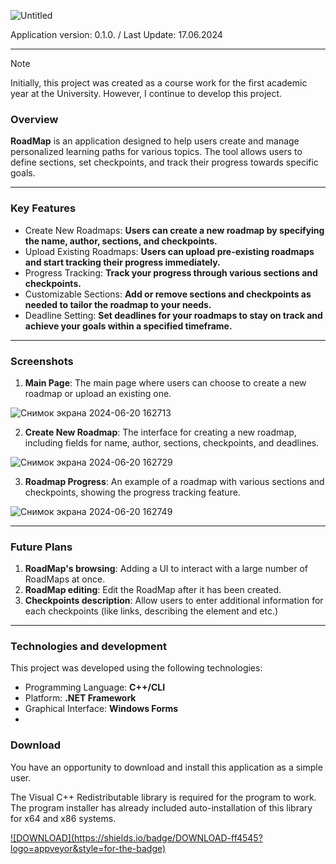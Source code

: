 ![Untitled](https://github.com/juicebucket/roadmap_project/assets/92608350/d2ab96b7-c914-47ca-b9d5-b7d0cee73bf3)

Application version: 0.1.0. / Last Update: 17.06.2024

---

> [!NOTE]
> Initially, this project was created as a course work for the first academic year at the University. However, I continue to develop this project.

### Overview
**RoadMap** is an application designed to help users create and manage personalized learning paths for various topics. The tool allows users to define sections, set checkpoints, and track their progress towards specific goals.

---

### Key Features
- Create New Roadmaps: **Users can create a new roadmap by specifying the name, author, sections, and checkpoints.**
- Upload Existing Roadmaps: **Users can upload pre-existing roadmaps and start tracking their progress immediately.**
- Progress Tracking: **Track your progress through various sections and checkpoints.**
- Customizable Sections: **Add or remove sections and checkpoints as needed to tailor the roadmap to your needs.**
- Deadline Setting: **Set deadlines for your roadmaps to stay on track and achieve your goals within a specified timeframe.**

---

### Screenshots
1. **Main Page**: The main page where users can choose to create a new roadmap or upload an existing one.

![Снимок экрана 2024-06-20 162713](https://github.com/juicebucket/roadmap_project/assets/92608350/73e0ea0d-9cf6-4712-b0ae-2565c00d3fd9)

2. **Create New Roadmap**: The interface for creating a new roadmap, including fields for name, author, sections, checkpoints, and deadlines.

![Снимок экрана 2024-06-20 162729](https://github.com/juicebucket/roadmap_project/assets/92608350/ac6c8cd2-c956-4bcb-88a4-2faa3ff0fb4f)

3. **Roadmap Progress**: An example of a roadmap with various sections and checkpoints, showing the progress tracking feature.

![Снимок экрана 2024-06-20 162749](https://github.com/juicebucket/roadmap_project/assets/92608350/1febd12f-5cc6-430b-8fbd-8585d79c789c)

---

### Future Plans
1. **RoadMap's browsing**: Adding a UI to interact with a large number of RoadMaps at once.
2. **RoadMap editing**: Edit the RoadMap after it has been created.
3. **Checkpoints description**: Allow users to enter additional information for each checkpoints (like links, describing the element and etc.) 

---

### Technologies and development
This project was developed using the following technologies:

- Programming Language: **C++/CLI**
- Platform: **.NET Framework**
- Graphical Interface: **Windows Forms**
- 

### Download
You have an opportunity to download and install this application as a simple user. 

The Visual C++ Redistributable library is required for the program to work. The program installer has already included auto-installation of this library for x64 and x86 systems.

<a href="https://www.dropbox.com/scl/fi/q2d71td4s1stx5cfpf1lo/roadmap-v1.0.0.exe?rlkey=3ghedq5i1ul9op05b7tzxv2p4&st=0bs29h75&dl=1">
    ![DOWNLOAD](https://shields.io/badge/DOWNLOAD-ff4545?logo=appveyor&style=for-the-badge)
</a>

